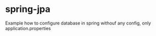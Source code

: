 # spring-jpa
Example how to configure database in spring withouf any config, only application.properties

